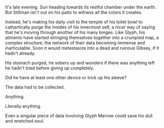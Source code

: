 It's late evening. Sun heading towards its restful chamber under the earth. But Stillman isn't out on his patio to witness all the colors it creates.

Instead, he's making his daily visit to the temple of his toilet bowl to cathartically purge the insides of his innermost self, a nicer way of saying that he's moving through another of his many binges. Like Glyph, his ailments have started stringing themselves together into a crumpled map, a complex structure, the network of their data becoming immense and inarticulable. Soon it would metastasize into a dead and ruinous Gibsey, if it hadn't already.

His stomach purged, he sobers up and wonders if there was anything left he hadn't tried before giving up completely.

Did he have at least one other device or trick up his sleeve?

The data had to be collected.

Anything.

Literally anything.

Even a singular piece of data involving Glyph Marrow could save his dull and wretched soul.